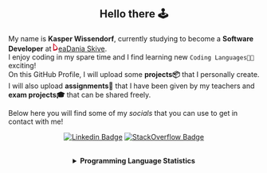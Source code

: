 ## <p align="center">Hello there 🕹️</p>

My name is **Kasper Wissendorf**, currently studying to become a **Software Developer** at [![Icon](/icons/Dania.png)eaDania Skive](https://eadania.com/). <br>
I enjoy coding in my spare time and I find learning new `Coding Languages👨‍💻` exciting!<br/>
On this GitHub Profile, I will upload some **projects📦** that I personally create. I will also upload **assignments📝** that I have been given by my teachers and **exam projects🎓** that can be shared freely. 

Below here you will find some of my *socials* that you can use to get in contact with me! 

<div align="center">
  
[![Linkedin Badge](https://img.shields.io/badge/-LinkedIn-blue?style=flat-square&logo=Linkedin&logoColor=white)](https://www.linkedin.com/in/kasper-wissendorf-7279011b6/)
[![StackOverflow Badge](https://img.shields.io/badge/-Stack%20Overflow-FE7A16?style=flat-square&logo=Stack-Overflow&logoColor=white)](https://stackoverflow.com/users/18100435/kasper-wissendorf)
</div>

<br>
<details>
<summary align="center"><strong>Programming Language Statistics</strong></summary>
<br>
<div align="center">
<pre>
TypeScript     | 59 hours 45 minutes
HTML           | 38 hours 50 minutes
C#             | 28 hours 04 minutes
C++            | 24 hours 41 minutes
mcfunction     | 24 hours 08 minutes
JavaScript     | 21 hours 34 minutes
Python         | 18 hours 36 minutes
SCSS           | 09 hours 35 minutes
CSS            | 05 hours 50 minutes
Blazor         | 03 hours 30 minutes
Markdown       | 01 hours 51 minutes
Lua            | 00 hours 47 minutes
CSHTML         | 00 hours 03 minutes
SQL            | 00 hours 03 minutes
Git            | 00 hours 01 minutes
<sub>Last Updated: 09/15/2022 07:18:00</sub>
<sub>Data first recorded on 31th. January of 2022</sub>
</pre>
</div>
</details>